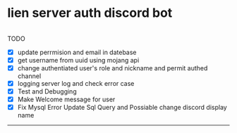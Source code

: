 ###### 
lien server auth discord bot 
======

###### 
TODO
- [X] update perrmision and email in datebase 
- [X] get username from uuid using mojang api 
- [X] change authentiated user's role and nickname and permit authed channel 
- [X] logging server log and check error case 
- [X] Test and Debugging
- [X] Make Welcome message for user 
- [X] Fix Mysql Error Update Sql Query and Possiable change discord display name  
------
 


